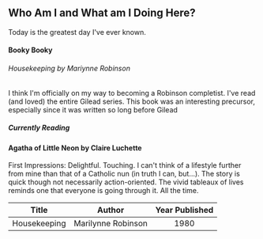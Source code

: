 ## Who Am I and What am I Doing Here?
Today is the greatest day I've ever known.

#### Booky Booky
###### Housekeeping by Mariynne Robinson
I think I'm officially on my way to becoming a Robinson completist. I've read (and loved) the entire Gilead series. This book was an interesting precursor, especially since it was written so long before Gilead

##### Currently Reading
#### Agatha of Little Neon by Claire Luchette
First Impressions: Delightful. Touching. I can't think of a lifestyle further from mine than that of a Catholic nun (in truth I can, but...). The story is quick though not necessarily action-oriented. The vivid tableaux of lives reminds one that everyone is going through it. All the time.

|Title|Author|Year Published|
|:---:|:---:|:---:|
|Housekeeping|Marilynne Robinson|1980|
